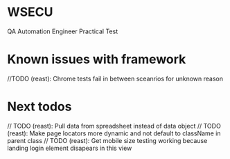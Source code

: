# WSECU

QA Automation Engineer Practical Test

# Known issues with framework

//TODO (reast): Chrome tests fail in between sceanrios for unknown reason

# Next todos

// TODO (reast): Pull data from spreadsheet instead of data object
// TODO (reast): Make page locators more dynamic and not default to className in parent class
// TODO (reast): Get mobile size testing working because landing login element disapears in this view
